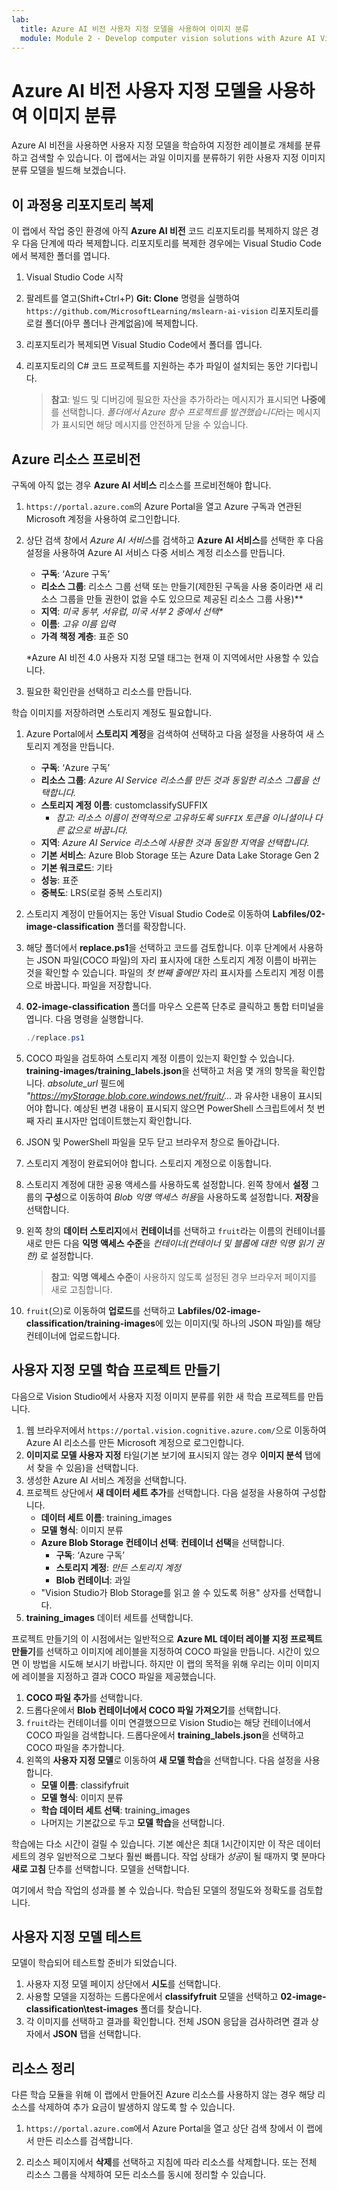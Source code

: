```yaml
---
lab:
  title: Azure AI 비전 사용자 지정 모델을 사용하여 이미지 분류
  module: Module 2 - Develop computer vision solutions with Azure AI Vision
---
```


# Azure AI 비전 사용자 지정 모델을 사용하여 이미지 분류

Azure AI 비전을 사용하면 사용자 지정 모델을 학습하여 지정한 레이블로 개체를 분류하고 검색할 수 있습니다. 이 랩에서는 과일 이미지를 분류하기 위한 사용자 지정 이미지 분류 모델을 빌드해 보겠습니다.

## 이 과정용 리포지토리 복제

이 랩에서 작업 중인 환경에 아직 **Azure AI 비전** 코드 리포지토리를 복제하지 않은 경우 다음 단계에 따라 복제합니다. 리포지토리를 복제한 경우에는 Visual Studio Code에서 복제한 폴더를 엽니다.

1. Visual Studio Code 시작
2. 팔레트를 열고(Shift+Ctrl+P) **Git: Clone** 명령을 실행하여 `https://github.com/MicrosoftLearning/mslearn-ai-vision` 리포지토리를 로컬 폴더(아무 폴더나 관계없음)에 복제합니다.
3. 리포지토리가 복제되면 Visual Studio Code에서 폴더를 엽니다.
4. 리포지토리의 C# 코드 프로젝트를 지원하는 추가 파일이 설치되는 동안 기다립니다.

    > **참고**: 빌드 및 디버깅에 필요한 자산을 추가하라는 메시지가 표시되면 **나중에**를 선택합니다. *폴더에서 Azure 함수 프로젝트를 발견했습니다*라는 메시지가 표시되면 해당 메시지를 안전하게 닫을 수 있습니다.

## Azure 리소스 프로비전

구독에 아직 없는 경우 **Azure AI 서비스** 리소스를 프로비전해야 합니다.

1. `https://portal.azure.com`의 Azure Portal을 열고 Azure 구독과 연관된 Microsoft 계정을 사용하여 로그인합니다.
2. 상단 검색 창에서 *Azure AI 서비스*를 검색하고 **Azure AI 서비스**를 선택한 후 다음 설정을 사용하여 Azure AI 서비스 다중 서비스 계정 리소스를 만듭니다.
    - **구독**: ‘Azure 구독’
    - **리소스 그룹**: 리소스 그룹 선택 또는 만들기(제한된 구독을 사용 중이라면 새 리소스 그룹을 만들 권한이 없을 수도 있으므로 제공된 리소스 그룹 사용)**
    - **지역**: *미국 동부, 서유럽, 미국 서부 2 중에서 선택\**
    - **이름**: *고유 이름 입력*
    - **가격 책정 계층**: 표준 S0

    \*Azure AI 비전 4.0 사용자 지정 모델 태그는 현재 이 지역에서만 사용할 수 있습니다.

3. 필요한 확인란을 선택하고 리소스를 만듭니다.
<!--4. When the resource has been deployed, go to it and view its **Keys and Endpoint** page. You will need the endpoint and one of the keys from this page in a future step. Save them off or leave this browser tab open.-->

학습 이미지를 저장하려면 스토리지 계정도 필요합니다.

1. Azure Portal에서 **스토리지 계정**을 검색하여 선택하고 다음 설정을 사용하여 새 스토리지 계정을 만듭니다.
    - **구독**: ‘Azure 구독’
    - **리소스 그룹**: *Azure AI Service 리소스를 만든 것과 동일한 리소스 그룹을 선택합니다.*
    - **스토리지 계정 이름**: customclassifySUFFIX 
        - *참고: 리소스 이름이 전역적으로 고유하도록 `SUFFIX` 토큰을 이니셜이나 다른 값으로 바꿉니다.*
    - **지역**: *Azure AI Service 리소스에 사용한 것과 동일한 지역을 선택합니다.*
    - **기본 서비스**: Azure Blob Storage 또는 Azure Data Lake Storage Gen 2
    - **기본 워크로드**: 기타
    - **성능**: 표준
    - **중복도**: LRS(로컬 중복 스토리지)
1. 스토리지 계정이 만들어지는 동안 Visual Studio Code로 이동하여 **Labfiles/02-image-classification** 폴더를 확장합니다.
1. 해당 폴더에서 **replace.ps1**을 선택하고 코드를 검토합니다. 이후 단계에서 사용하는 JSON 파일(COCO 파일)의 자리 표시자에 대한 스토리지 계정 이름이 바뀌는 것을 확인할 수 있습니다. 파일의 *첫 번째 줄에만* 자리 표시자를 스토리지 계정 이름으로 바꿉니다. 파일을 저장합니다.
1. **02-image-classification** 폴더를 마우스 오른쪽 단추로 클릭하고 통합 터미널을 엽니다. 다음 명령을 실행합니다.

    ```powershell
    ./replace.ps1
    ```

1. COCO 파일을 검토하여 스토리지 계정 이름이 있는지 확인할 수 있습니다. **training-images/training_labels.json**을 선택하고 처음 몇 개의 항목을 확인합니다. *absolute_url* 필드에 *"https://myStorage.blob.core.windows.net/fruit/...* 과 유사한 내용이 표시되어야 합니다. 예상된 변경 내용이 표시되지 않으면 PowerShell 스크립트에서 첫 번째 자리 표시자만 업데이트했는지 확인합니다.
1. JSON 및 PowerShell 파일을 모두 닫고 브라우저 창으로 돌아갑니다.
1. 스토리지 계정이 완료되어야 합니다. 스토리지 계정으로 이동합니다.
1. 스토리지 계정에 대한 공용 액세스를 사용하도록 설정합니다. 왼쪽 창에서 **설정** 그룹의 **구성**으로 이동하여 *Blob 익명 액세스 허용*을 사용하도록 설정합니다. **저장**을 선택합니다.
1. 왼쪽 창의 **데이터 스토리지**에서 **컨테이너**를 선택하고 `fruit`라는 이름의 컨테이너를 새로 만든 다음 **익명 액세스 수준**을 *컨테이너(컨테이너 및 블롭에 대한 익명 읽기 권한)* 로 설정합니다.

    > **참고**: **익명 액세스 수준**이 사용하지 않도록 설정된 경우 브라우저 페이지를 새로 고침합니다.

1. `fruit`(으)로 이동하여 **업로드**를 선택하고 **Labfiles/02-image-classification/training-images**에 있는 이미지(및 하나의 JSON 파일)를 해당 컨테이너에 업로드합니다.

## 사용자 지정 모델 학습 프로젝트 만들기

다음으로 Vision Studio에서 사용자 지정 이미지 분류를 위한 새 학습 프로젝트를 만듭니다.

1. 웹 브라우저에서 `https://portal.vision.cognitive.azure.com/`으로 이동하여 Azure AI 리소스를 만든 Microsoft 계정으로 로그인합니다.
1. **이미지로 모델 사용자 지정** 타일(기본 보기에 표시되지 않는 경우 **이미지 분석** 탭에서 찾을 수 있음)을 선택합니다.
1. 생성한 Azure AI 서비스 계정을 선택합니다.
1. 프로젝트 상단에서 **새 데이터 세트 추가**를 선택합니다. 다음 설정을 사용하여 구성합니다.
    - **데이터 세트 이름**: training_images
    - **모델 형식**: 이미지 분류
    - **Azure Blob Storage 컨테이너 선택**: **컨테이너 선택**을 선택합니다.
        - **구독**: ‘Azure 구독’
        - **스토리지 계정**: *만든 스토리지 계정*
        - **Blob 컨테이너**: 과일
    - "Vision Studio가 Blob Storage를 읽고 쓸 수 있도록 허용" 상자를 선택합니다.
1. **training_images** 데이터 세트를 선택합니다.

프로젝트 만들기의 이 시점에서는 일반적으로 **Azure ML 데이터 레이블 지정 프로젝트 만들기**를 선택하고 이미지에 레이블을 지정하여 COCO 파일을 만듭니다. 시간이 있으면 이 방법을 시도해 보시기 바랍니다. 하지만 이 랩의 목적을 위해 우리는 이미 이미지에 레이블을 지정하고 결과 COCO 파일을 제공했습니다.

1. **COCO 파일 추가**를 선택합니다.
1. 드롭다운에서 **Blob 컨테이너에서 COCO 파일 가져오기**를 선택합니다.
1. `fruit`라는 컨테이너를 이미 연결했으므로 Vision Studio는 해당 컨테이너에서 COCO 파일을 검색합니다. 드롭다운에서 **training_labels.json**을 선택하고 COCO 파일을 추가합니다.
1. 왼쪽의 **사용자 지정 모델**로 이동하여 **새 모델 학습**을 선택합니다. 다음 설정을 사용합니다.
    - **모델 이름**: classifyfruit
    - **모델 형식**: 이미지 분류
    - **학습 데이터 세트 선택**: training_images
    - 나머지는 기본값으로 두고 **모델 학습**을 선택합니다.

학습에는 다소 시간이 걸릴 수 있습니다. 기본 예산은 최대 1시간이지만 이 작은 데이터 세트의 경우 일반적으로 그보다 훨씬 빠릅니다. 작업 상태가 *성공*이 될 때까지 몇 분마다 **새로 고침** 단추를 선택합니다. 모델을 선택합니다.

여기에서 학습 작업의 성과를 볼 수 있습니다. 학습된 모델의 정밀도와 정확도를 검토합니다.

## 사용자 지정 모델 테스트

모델이 학습되어 테스트할 준비가 되었습니다.

1. 사용자 지정 모델 페이지 상단에서 **시도**를 선택합니다.
1. 사용할 모델을 지정하는 드롭다운에서 **classifyfruit** 모델을 선택하고 **02-image-classification\test-images** 폴더를 찾습니다.
1. 각 이미지를 선택하고 결과를 확인합니다. 전체 JSON 응답을 검사하려면 결과 상자에서 **JSON** 탭을 선택합니다.

<!-- Option coding example to run-->
## 리소스 정리

다른 학습 모듈을 위해 이 랩에서 만들어진 Azure 리소스를 사용하지 않는 경우 해당 리소스를 삭제하여 추가 요금이 발생하지 않도록 할 수 있습니다.

1. `https://portal.azure.com`에서 Azure Portal을 열고 상단 검색 창에서 이 랩에서 만든 리소스를 검색합니다.

2. 리소스 페이지에서 **삭제**를 선택하고 지침에 따라 리소스를 삭제합니다. 또는 전체 리소스 그룹을 삭제하여 모든 리소스를 동시에 정리할 수 있습니다.
